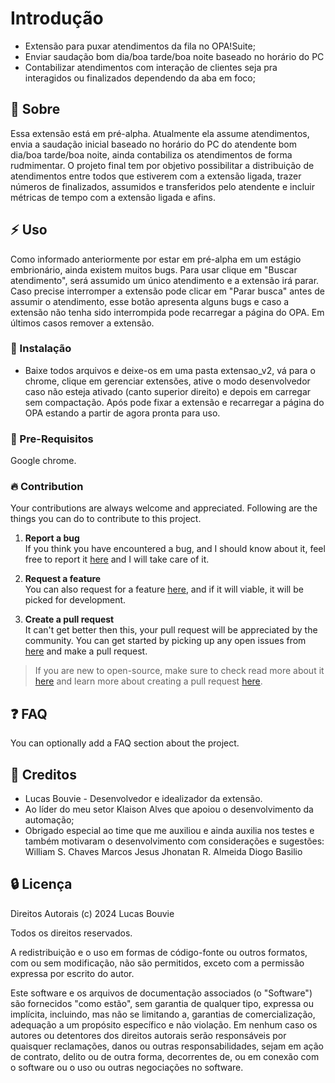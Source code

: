 # Introdução

- Extensão para puxar atendimentos da fila no OPA!Suite;
- Enviar saudação bom dia/boa tarde/boa noite baseado no horário do PC
- Contabilizar atendimentos com interação de clientes seja pra interagidos ou finalizados dependendo da aba em foco;

##  :beginner: Sobre
Essa extensão está em pré-alpha. Atualmente ela assume atendimentos, envia a saudação inicial baseado no horário do PC do atendente bom dia/boa tarde/boa noite, ainda contabiliza os atendimentos de forma rudmimentar. O projeto final tem por objetivo possibilitar a distribuição de atendimentos entre todos que estiverem com a extensão ligada, trazer números de finalizados, assumidos e transferidos pelo atendente e incluir métricas de tempo com a extensão ligada e afins.

## :zap: Uso
Como informado anteriormente por estar em pré-alpha em um estágio embrionário, ainda existem muitos bugs. Para usar clique em "Buscar atendimento", será assumido um único atendimento e a extensão irá parar. Caso precise interromper a extensão pode clicar em "Parar busca" antes de assumir o atendimento, esse botão apresenta alguns bugs e caso a extensão não tenha sido interrompida pode recarregar a página do OPA.  Em últimos casos remover a extensão.

###  :electric_plug: Instalação
- Baixe todos arquivos e deixe-os em uma pasta extensao_v2, vá para o chrome, clique em gerenciar extensões, ative o modo desenvolvedor caso não esteja ativado (canto superior direito) e depois em carregar sem compactação. Após pode fixar a extensão e recarregar a página do OPA estando a partir de agora pronta para uso.

### :notebook: Pre-Requisitos
Google chrome.

 ###  :fire: Contribution

 Your contributions are always welcome and appreciated. Following are the things you can do to contribute to this project.

 1. **Report a bug** <br>
 If you think you have encountered a bug, and I should know about it, feel free to report it [here]() and I will take care of it.

 2. **Request a feature** <br>
 You can also request for a feature [here](), and if it will viable, it will be picked for development.  

 3. **Create a pull request** <br>
 It can't get better then this, your pull request will be appreciated by the community. You can get started by picking up any open issues from [here]() and make a pull request.

 > If you are new to open-source, make sure to check read more about it [here](https://www.digitalocean.com/community/tutorial_series/an-introduction-to-open-source) and learn more about creating a pull request [here](https://www.digitalocean.com/community/tutorials/how-to-create-a-pull-request-on-github).

## :question: FAQ
You can optionally add a FAQ section about the project.

## :star2: Creditos
- Lucas Bouvie - Desenvolvedor e idealizador da extensão.
- Ao líder do meu setor Klaison Alves que apoiou o desenvolvimento da automação;
- Obrigado especial ao time que me auxiliou e ainda auxilia nos testes e também motivaram o desenvolvimento com considerações e sugestões:
  William S. Chaves
  Marcos Jesus
  Jhonatan R. Almeida
  Diogo Basilio

##  :lock: Licença
Direitos Autorais (c) 2024 Lucas Bouvie

Todos os direitos reservados.

A redistribuição e o uso em formas de código-fonte ou outros formatos, com ou sem modificação, não são permitidos, exceto com a permissão expressa por escrito do autor.

Este software e os arquivos de documentação associados (o "Software") são fornecidos "como estão", sem garantia de qualquer tipo, expressa ou implícita, incluindo, mas não se limitando a, garantias de comercialização, adequação a um propósito específico e não violação. Em nenhum caso os autores ou detentores dos direitos autorais serão responsáveis por quaisquer reclamações, danos ou outras responsabilidades, sejam em ação de contrato, delito ou de outra forma, decorrentes de, ou em conexão com o software ou o uso ou outras negociações no software.
